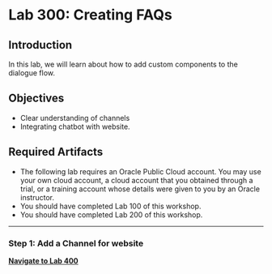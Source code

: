 # Lab 300: Creating FAQs
## Introduction
In this lab, we will learn about how to add custom components to the dialogue flow.

## Objectives
- Clear understanding of channels
- Integrating chatbot with website.

## Required Artifacts
- The following lab requires an Oracle Public Cloud account. You may use your own cloud account, a cloud account that you obtained through a trial, or a training account whose details were given to you by an Oracle instructor.
- You should have completed Lab 100 of this workshop.
- You should have completed Lab 200 of this workshop.

---
### Step 1: Add a Channel for website


**[Navigate to Lab 400](Lab400.md)**